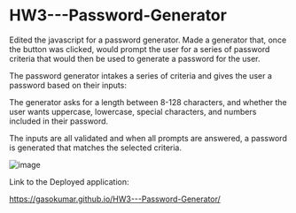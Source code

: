 # HW3---Password-Generator

Edited the javascript for a password generator. Made a generator that, once the button was clicked, would prompt the user for a series of password criteria that would then be used to generate a password for the user.

The password generator intakes a series of criteria and gives the user a password based on their inputs:

The generator asks for a length between 8-128 characters, and whether the user wants uppercase, lowercase, special characters, and numbers included in their password.

The inputs are all validated and when all prompts are answered, a password is generated that matches the selected criteria.

![image](https://user-images.githubusercontent.com/87357653/137504301-f79a0af3-c4b8-42c9-9321-ce6ece75b7fd.png)

Link to the Deployed application:

https://gasokumar.github.io/HW3---Password-Generator/
